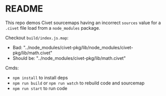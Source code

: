 # README

This repo demos Civet sourcemaps having an incorrect `sources` value for a `.civet` file load from a `node_modules` package.

Checkout `build/index.js.map`:
* Bad: "../node_modules/civet-pkg/lib/node_modules/civet-pkg/lib/math.civet"
* Should be: "../node_modules/civet-pkg/lib/math.civet"

Cmds:
* `npm install` to install deps
* `npm run build` or `npm run watch` to rebuild code and sourcemap
* `npm run start` to run code